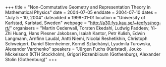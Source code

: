 +++
title = "Non-Commutative Geometry and Representation Theory in Mathematical Physics"
date = 2004-07-05
enddate = 2004-07-10
dates = "July 5 - 10, 2004"
dateadded = 1999-01-01
location = "University of Karlstad, Karlstad, Sweden"
webpage = "http://a30.fys.kau.se/~teofys/ncg-rt/"
organisers = "Martin Cederwall, Torsten Ekedahl, Ludwig Faddeev, Yi-Zhi Huang, Hans Plesner Jakobsen, Isaiah Kantor, Petr Kulish, Edwin Langmann, Arnfinn Laudal, Antti Niemi, Nicolai Reshetikhin, Christoph Schweigert, Daniel Sternheimer, Kornél Szlachányi, Lyudmila Turowska, Alexander Varchenko"
speakers = "Jürgen Fuchs (Karlstad), Jouko Mickelsson (KTH Stockholm), Grigori Rozenblioum (Gothenburg), Alexander Stolin (Gothenburg)"
+++
